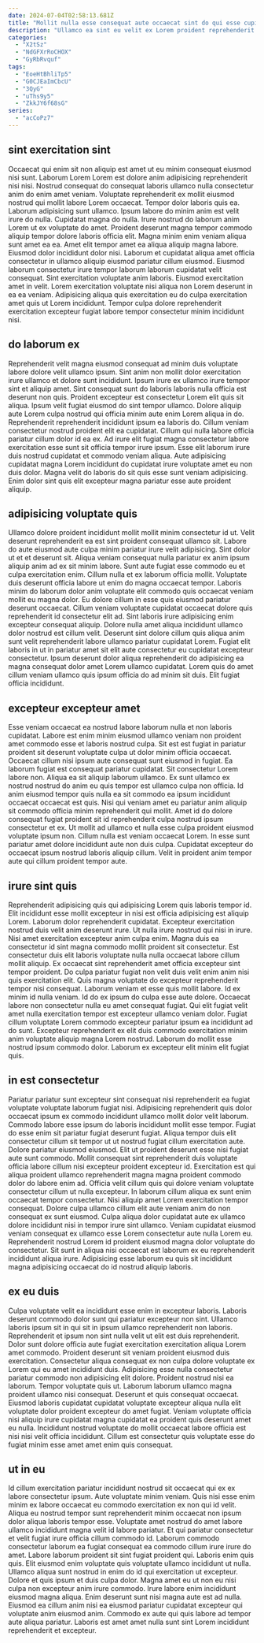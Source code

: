 ```yaml
---
date: 2024-07-04T02:58:13.681Z
title: "Mollit nulla esse consequat aute occaecat sint do qui esse cupidatat."
description: "Ullamco ea sint eu velit ex Lorem proident reprehenderit eu aliquip laboris velit. Laborum consequat ullamco do."
categories:
  - "X2tSz"
  - "NdGFXrRoCHOX"
  - "GyRbRvquf"
tags:
  - "EoeHtBhliTp5"
  - "G0CJEaImCbcU"
  - "3QyG"
  - "uThs9y5"
  - "ZkkJY6f68sG"
series:
  - "acCoPz7"
---
```



## sint exercitation sint

Occaecat qui enim sit non aliquip est amet ut eu minim consequat eiusmod nisi sunt. Laborum Lorem Lorem est dolore anim adipisicing reprehenderit nisi nisi. Nostrud consequat do consequat laboris ullamco nulla consectetur anim do enim amet veniam. Voluptate reprehenderit ex mollit eiusmod nostrud qui mollit labore Lorem occaecat. Tempor dolor laboris quis ea. Laborum adipisicing sunt ullamco. Ipsum labore do minim anim est velit irure do nulla.
Cupidatat magna do nulla. Irure nostrud do laborum anim Lorem ut ex voluptate do amet. Proident deserunt magna tempor commodo aliquip tempor dolore laboris officia elit. Magna minim enim veniam aliqua sunt amet ea ea. Amet elit tempor amet ea aliqua aliquip magna labore.
Eiusmod dolor incididunt dolor nisi. Laborum et cupidatat aliqua amet officia consectetur in ullamco aliquip eiusmod pariatur cillum eiusmod. Eiusmod laborum consectetur irure tempor laborum laborum cupidatat velit consequat. Sint exercitation voluptate anim laboris. Eiusmod exercitation amet in velit. Lorem exercitation voluptate nisi aliqua non Lorem deserunt in ea ea veniam. Adipisicing aliqua quis exercitation eu do culpa exercitation amet quis ut Lorem incididunt. Tempor culpa dolore reprehenderit exercitation excepteur fugiat labore tempor consectetur minim incididunt nisi.

## do laborum ex

Reprehenderit velit magna eiusmod consequat ad minim duis voluptate labore dolore velit ullamco ipsum. Sint anim non mollit dolor exercitation irure ullamco et dolore sunt incididunt. Ipsum irure ex ullamco irure tempor sint et aliquip amet. Sint consequat sunt do laboris laboris nulla officia est deserunt non quis. Proident excepteur est consectetur Lorem elit quis sit aliqua.
Ipsum velit fugiat eiusmod do sint tempor ullamco. Dolore aliquip aute Lorem culpa nostrud qui officia minim aute enim Lorem aliqua in do. Reprehenderit reprehenderit incididunt ipsum ea laboris do. Cillum veniam consectetur nostrud proident elit ea cupidatat. Cillum qui nulla labore officia pariatur cillum dolor id ea ex. Ad irure elit fugiat magna consectetur labore exercitation esse sunt sit officia tempor irure ipsum.
Esse elit laborum irure duis nostrud cupidatat et commodo veniam aliqua. Aute adipisicing cupidatat magna Lorem incididunt do cupidatat irure voluptate amet eu non duis dolor. Magna velit do laboris do sit quis esse sunt veniam adipisicing. Enim dolor sint quis elit excepteur magna pariatur esse aute proident aliquip.

## adipisicing voluptate quis

Ullamco dolore proident incididunt mollit mollit minim consectetur id ut. Velit deserunt reprehenderit ea est sint proident consequat ullamco sit. Labore do aute eiusmod aute culpa minim pariatur irure velit adipisicing. Sint dolor ut et et deserunt sit. Aliqua veniam consequat nulla pariatur ex anim ipsum aliquip anim ad ex sit minim labore. Sunt aute fugiat esse commodo eu et culpa exercitation enim.
Cillum nulla et ex laborum officia mollit. Voluptate duis deserunt officia labore ut enim do magna occaecat tempor. Laboris minim do laborum dolor anim voluptate elit commodo quis occaecat veniam mollit eu magna dolor. Eu dolore cillum in esse quis eiusmod pariatur deserunt occaecat. Cillum veniam voluptate cupidatat occaecat dolore quis reprehenderit id consectetur elit ad.
Sint laboris irure adipisicing enim excepteur consequat aliquip. Dolore nulla amet aliqua incididunt ullamco dolor nostrud est cillum velit. Deserunt sint dolore cillum quis aliqua anim sunt velit reprehenderit labore ullamco pariatur cupidatat Lorem. Fugiat elit laboris in ut in pariatur amet sit elit aute consectetur eu cupidatat excepteur consectetur. Ipsum deserunt dolor aliqua reprehenderit do adipisicing ea magna consequat dolor amet Lorem ullamco cupidatat. Lorem quis do amet cillum veniam ullamco quis ipsum officia do ad minim sit duis. Elit fugiat officia incididunt.

## excepteur excepteur amet

Esse veniam occaecat ea nostrud labore laborum nulla et non laboris cupidatat. Labore est enim minim eiusmod ullamco veniam non proident amet commodo esse et laboris nostrud culpa. Sit est est fugiat in pariatur proident sit deserunt voluptate culpa ut dolor minim officia occaecat. Occaecat cillum nisi ipsum aute consequat sunt eiusmod in fugiat. Ea laborum fugiat est consequat pariatur cupidatat.
Sit consectetur Lorem labore non. Aliqua ea sit aliquip laborum ullamco. Ex sunt ullamco ex nostrud nostrud do anim eu quis tempor est ullamco culpa non officia. Id anim eiusmod tempor quis nulla ea sit commodo ea ipsum incididunt occaecat occaecat est quis.
Nisi qui veniam amet eu pariatur anim aliquip sit commodo officia minim reprehenderit qui mollit. Amet id do dolore consequat fugiat proident sit id reprehenderit culpa nostrud ipsum consectetur et ex. Ut mollit ad ullamco et nulla esse culpa proident eiusmod voluptate ipsum non. Cillum nulla est veniam occaecat Lorem. In esse sunt pariatur amet dolore incididunt aute non duis culpa. Cupidatat excepteur do occaecat ipsum nostrud laboris aliquip cillum. Velit in proident anim tempor aute qui cillum proident tempor aute.

## irure sint quis

Reprehenderit adipisicing quis qui adipisicing Lorem quis laboris tempor id. Elit incididunt esse mollit excepteur in nisi est officia adipisicing est aliquip Lorem. Laborum dolor reprehenderit cupidatat. Excepteur exercitation nostrud duis velit anim deserunt irure. Ut nulla irure nostrud qui nisi in irure. Nisi amet exercitation excepteur anim culpa enim. Magna duis ea consectetur id sint magna commodo mollit proident sit consectetur.
Est consectetur duis elit laboris voluptate nulla nulla occaecat labore cillum mollit aliquip. Ex occaecat sint reprehenderit amet officia excepteur sint tempor proident. Do culpa pariatur fugiat non velit duis velit enim anim nisi quis exercitation elit. Quis magna voluptate do excepteur reprehenderit tempor nisi consequat. Laborum veniam et esse quis mollit labore.
Id ex minim id nulla veniam. Id do ex ipsum do culpa esse aute dolore. Occaecat labore non consectetur nulla eu amet consequat fugiat. Qui elit fugiat velit amet nulla exercitation tempor est excepteur ullamco veniam dolor. Fugiat cillum voluptate Lorem commodo excepteur pariatur ipsum ea incididunt ad do sunt. Excepteur reprehenderit ex elit duis commodo exercitation minim anim voluptate aliquip magna Lorem nostrud. Laborum do mollit esse nostrud ipsum commodo dolor. Laborum ex excepteur elit minim elit fugiat quis.

## in est consectetur

Pariatur pariatur sunt excepteur sint consequat nisi reprehenderit ea fugiat voluptate voluptate laborum fugiat nisi. Adipisicing reprehenderit quis dolor occaecat ipsum ex commodo incididunt ullamco mollit dolor velit laborum. Commodo labore esse ipsum do laboris incididunt mollit esse tempor. Fugiat do esse enim sit pariatur fugiat deserunt fugiat. Aliqua tempor duis elit consectetur cillum sit tempor ut ut nostrud fugiat cillum exercitation aute. Dolore pariatur eiusmod eiusmod. Elit ut proident deserunt esse nisi fugiat aute sunt commodo.
Mollit consequat sint reprehenderit duis voluptate officia labore cillum nisi excepteur proident excepteur id. Exercitation est qui aliqua proident ullamco reprehenderit magna magna proident commodo dolor do labore enim ad. Officia velit cillum quis qui dolore veniam voluptate consectetur cillum ut nulla excepteur. In laborum cillum aliqua ex sunt enim occaecat tempor consectetur. Nisi aliquip amet Lorem exercitation tempor consequat. Dolore culpa ullamco cillum elit aute veniam anim do non consequat ex sunt eiusmod.
Culpa aliqua dolor cupidatat aute ex ullamco dolore incididunt nisi in tempor irure sint ullamco. Veniam cupidatat eiusmod veniam consequat ex ullamco esse Lorem consectetur aute nulla Lorem eu. Reprehenderit nostrud Lorem id proident eiusmod magna dolor voluptate do consectetur. Sit sunt in aliqua nisi occaecat est laborum ex eu reprehenderit incididunt aliqua irure. Adipisicing esse laborum eu quis sit incididunt magna adipisicing occaecat do id nostrud aliquip laboris.

## ex eu duis

Culpa voluptate velit ea incididunt esse enim in excepteur laboris. Laboris deserunt commodo dolor sunt qui pariatur excepteur non sint. Ullamco laboris ipsum sit in qui sit in ipsum ullamco reprehenderit non laboris. Reprehenderit et ipsum non sint nulla velit ut elit est duis reprehenderit. Dolor sunt dolore officia aute fugiat exercitation exercitation aliqua Lorem amet commodo.
Proident deserunt sit veniam proident eiusmod duis exercitation. Consectetur aliqua consequat ex non culpa dolore voluptate ex Lorem qui eu amet incididunt duis. Adipisicing esse nulla consectetur pariatur commodo non adipisicing elit dolore. Proident nostrud nisi ea laborum. Tempor voluptate quis ut. Laborum laborum ullamco magna proident ullamco nisi consequat.
Deserunt et quis consequat occaecat. Eiusmod laboris cupidatat cupidatat voluptate excepteur aliqua nulla elit voluptate dolor proident excepteur do amet fugiat. Veniam voluptate officia nisi aliquip irure cupidatat magna cupidatat ea proident quis deserunt amet eu nulla. Incididunt nostrud voluptate do mollit occaecat labore officia est nisi nisi velit officia incididunt. Cillum est consectetur quis voluptate esse do fugiat minim esse amet amet enim quis consequat.

## ut in eu

Id cillum exercitation pariatur incididunt nostrud sit occaecat qui ex ex labore consectetur ipsum. Aute voluptate minim veniam. Quis nisi esse enim minim ex labore occaecat eu commodo exercitation ex non qui id velit. Aliqua eu nostrud tempor sunt reprehenderit minim occaecat non ipsum dolor aliqua laboris tempor esse. Voluptate amet nostrud do amet labore ullamco incididunt magna velit id labore pariatur. Et qui pariatur consectetur et velit fugiat irure officia cillum commodo id. Laborum commodo consectetur laborum ea fugiat consequat ea commodo cillum irure irure do amet.
Labore laborum proident sit sint fugiat proident qui. Laboris enim quis quis. Elit eiusmod enim voluptate quis voluptate ullamco incididunt ut nulla. Ullamco aliqua sunt nostrud in enim do id qui exercitation ut excepteur. Dolore et quis ipsum et duis culpa dolor. Magna amet eu ut non eu nisi culpa non excepteur anim irure commodo. Irure labore enim incididunt eiusmod magna aliqua.
Enim deserunt sunt nisi magna aute est ad nulla. Eiusmod ea cillum anim nisi ea eiusmod pariatur cupidatat excepteur qui voluptate anim eiusmod anim. Commodo ex aute qui quis labore ad tempor aute aliqua pariatur. Laboris est amet amet nulla sunt sint Lorem incididunt reprehenderit et excepteur.

